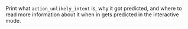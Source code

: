 Print what `action_unlikely_intent` is, why it got predicted, and where to read more information about it 
when in gets predicted in the interactive mode.